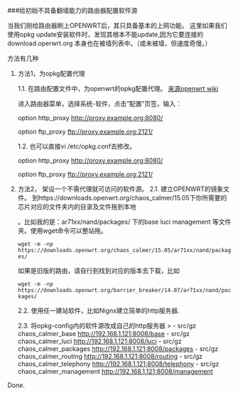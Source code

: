 ###给初始不具备翻墙能力的路由器配置软件源

当我们刚给路由器刷上OPENWRT后，其只具备基本的上网功能。 这里如果我们使用opkg update安装软件时，发现其根本不能update,因为它要连接的download.operwrt.org 本身也在被墙列表中。（或未被墙，但速度奇慢。）

方法有几种

1. 方法1，为opkg配置代理

    1.1. 在路由配置文件中，为openwrt的opkg配置代理。 [来源openwrt wiki](https://wiki.openwrt.org/zh-cn/doc/techref/opkg)

    进入路由器菜单，选择系统-软件，点击“配置”页签，输入：

     option http_proxy http://proxy.example.org:8080/

     option ftp_proxy ftp://proxy.example.org:2121/ 

    1.2.  也可以直接vi /etc/opkg.conf去修改。

    option http_proxy http://proxy.example.org:8080/

    option ftp_proxy ftp://proxy.example.org:2121/     

2. 方法2， 架设一个不需代理就可访问的软件源。
   2.1. 建立OPENWRT的镜象文件。
     到https://downloads.openwrt.org/chaos_calmer/15.05下你所需要的芯片对应的文件夹内的目录及文件拖到本地
    
    。比如我的是：ar71xx/nand/packages/ 下的base luci management 等文件夹。使用wget命令可以整站拖。

    `wget -m -np https://downloads.openwrt.org/chaos_calmer/15.05/ar71xx/nand/packages/`
    
    如果是旧版的路由，请自行到找到对应的版本去下载，比如
    
    `wget -m -np https://downloads.openwrt.org/barrier_breaker/14.07/ar71xx/nand/packages/ `
    
    2.2. 使用任一建站软件，比如Nignx建立简单的http服务器.
    
    2.3. 将opkg-config内的软件源改成自己的http服务器
        >
        - src/gz chaos_calmer_base http://192.168.1.121:8008/base
        - src/gz chaos_calmer_luci http://192.168.1.121:8008/luci
        - src/gz chaos_calmer_packages http://192.168.1.121:8008/packages
        - src/gz chaos_calmer_routing http://192.168.1.121:8008/routing
        - src/gz chaos_calmer_telephony http://192.168.1.121:8008/telephony
        - src/gz chaos_calmer_management http://192.168.1.121:8008/management

Done.




